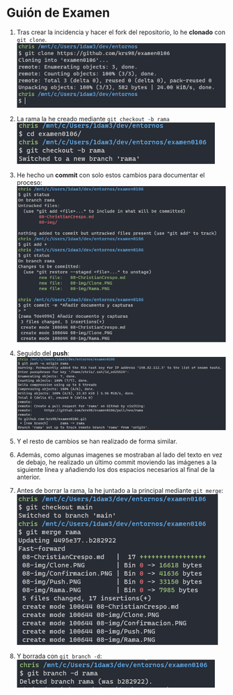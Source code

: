 # Guión de Examen

1. Tras crear la incidencia y hacer el fork del repositorio, lo he **clonado** con `git clone`.  
![](08-img/Clone.PNG)

1. La rama la he creado mediante `git checkout -b rama`  
![](08-img/Rama.PNG)

1. He hecho un **commit** con solo estos cambios para documentar el proceso:  
![](08-img/Confirmacion.PNG)

1. Seguido del **push**:  
![](08-img/Push.PNG)

1. Y el resto de cambios se han realizado de forma similar.

1. Además, como algunas imagenes se mostraban al lado del texto en vez de debajo, he realizado un último commit moviendo las imágenes a la siguiente línea y añadiendo los dos espacios necesarios al final de la anterior.

1. Antes de borrar la rama, la he juntado a la principal mediante `git merge`:  
![](08-img/Merge.PNG)

1. Y borrada con `git branch -d`:  
![](08-img/Borrar.PNG)
